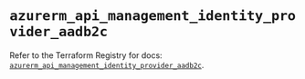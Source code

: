 # `azurerm_api_management_identity_provider_aadb2c`

Refer to the Terraform Registry for docs: [`azurerm_api_management_identity_provider_aadb2c`](https://registry.terraform.io/providers/hashicorp/azurerm/3.106.1/docs/resources/api_management_identity_provider_aadb2c).
